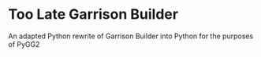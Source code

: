 Too Late Garrison Builder
====

An adapted Python rewrite of Garrison Builder into Python for the purposes of PyGG2